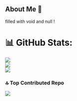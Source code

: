 

## About Me 💫
filled with void and null ! 


# 📊 GitHub Stats:
![](https://github-readme-stats.vercel.app/api?username=GUNGODD&theme=tokyonight&hide_border=false&include_all_commits=true&count_private=false)<br/>
![](https://github-readme-streak-stats.herokuapp.com/?user=GUNGODD&theme=tokyonight&hide_border=false)<br/>
![](https://github-readme-stats.vercel.app/api/top-langs/?username=GUNGODD&theme=tokyonight&hide_border=false&include_all_commits=true&count_private=false&layout=compact)



### 🔝 Top Contributed Repo
![](https://github-contributor-stats.vercel.app/api?username=GUNGODD&limit=5&theme=radical&combine_all_yearly_contributions=true)


  
<!-- Proudly created with GPRM ( https://gprm.itsvg.in ) -->
